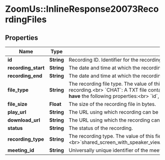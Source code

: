 # ZoomUs::InlineResponse20073RecordingFiles

## Properties
Name | Type | Description | Notes
------------ | ------------- | ------------- | -------------
**id** | **String** | Recording ID. Identifier for the recording. | [optional] 
**recording_start** | **String** | The date and time at which the recording started. | [optional] 
**recording_end** | **String** | The date and time at which the recording ended. | [optional] 
**file_type** | **String** | The recording file type. The value of this field could be one of the following:&lt;br&gt; &#x60;MP4&#x60;: Video file of the recording.&lt;br&gt;&#x60;M4A&#x60; Audio-only file of the recording.&lt;br&gt;&#x60;TIMELINE&#x60;: Timestamp file of the recording.&lt;br&gt; &#x60;TRANSCRIPT&#x60;: Transcription file of the recording.&lt;br&gt; &#x60;CHAT&#x60;: A TXT file containing in-meeting chat messages that were sent during the meeting.&lt;br&gt;&#x60;CC&#x60;: File containing closed captions of the recording.&lt;br&gt;&lt;br&gt; A recording file object with file type of either &#x60;CC&#x60; or &#x60;TIMELINE&#x60; **does not have** the following properties:&lt;br&gt;  &#x60;id&#x60;, &#x60;status&#x60;, &#x60;file_size&#x60;, &#x60;recording_type&#x60;, and &#x60;play_url&#x60;. | [optional] 
**file_size** | **Float** | The size of the recording file in bytes. | [optional] 
**play_url** | **String** | The URL using which recording can be played. | [optional] 
**download_url** | **String** | The URL using which the recording can be downloaded | [optional] 
**status** | **String** | The status of the recording.  | [optional] 
**recording_type** | **String** | The recording type. The value of this field can be one of the following:&lt;br&gt;&#x60;shared_screen_with_speaker_view(CC)&#x60;&lt;br&gt;&#x60;shared_screen_with_speaker_view&#x60;&lt;br&gt;&#x60;shared_screen_with_gallery_view&#x60;&lt;br&gt;&#x60;speaker_view&#x60;&lt;br&gt;&#x60;gallery_view&#x60;&lt;br&gt;&#x60;shared_screen&#x60;&lt;br&gt;&#x60;audio_only&#x60;&lt;br&gt;&#x60;audio_transcript&#x60;&lt;br&gt;&#x60;chat_file&#x60;&lt;br&gt;&#x60;TIMELINE&#x60; | [optional] 
**meeting_id** | **String** | Universally unique identifier of the meeting instance that was being recorded. | [optional] 


